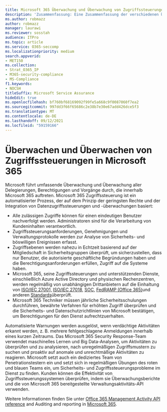 ```yaml
---
title: Microsoft 365 Überwachung und Überwachung von Zugriffssteuerungen
description: 'Zusammenfassung: Eine Zusammenfassung der verschiedenen Überwachungs- und Überwachungszugriffssteuerungen, die in Microsoft 365 verfügbar sind.'
ms.author: robmazz
author: robmazz
manager: laurawi
ms.reviewer: sosstah
audience: ITPro
ms.topic: article
ms.service: O365-seccomp
ms.localizationpriority: medium
search.appverid:
- MET150
ms.collection:
- Strat_O365_IP
- M365-security-compliance
- MS-Compliance
f1.keywords:
- NOCSH
titleSuffix: Microsoft Service Assurance
hideEdit: true
ms.openlocfilehash: bf760bf68169092f99fe5a668c9f0087060f7ea2
ms.sourcegitcommit: 997dd3f66f65686c2e38b7e30e67add426dce5f3
ms.translationtype: MT
ms.contentlocale: de-DE
ms.lasthandoff: 09/12/2021
ms.locfileid: "59159166"
---
```

# <a name="monitoring-and-auditing-access-controls-in-microsoft-365"></a>Überwachen und Überwachen von Zugriffssteuerungen in Microsoft 365

Microsoft führt umfassende Überwachung und Überwachung aller Delegierungen, Berechtigungen und Vorgänge durch, die innerhalb Microsoft 365 auftreten. Microsoft 365 Zugriffssteuerung ist ein automatisierter Prozess, der auf dem Prinzip der geringsten Rechte und der Integration von Datenzugriffssteuerungen und -überwachungen basiert:

- Alle zulässigen Zugriffe können für einen eindeutigen Benutzer nachverfolgt werden. Administratoren sind für die Verarbeitung von Kundeninhalten verantwortlich.
- Zugriffssteuerungsanforderungen, Genehmigungen und Verwaltungsprotokolle werden zur Analyse von Sicherheits- und böswilligen Ereignissen erfasst.
- Zugriffsebenen werden nahezu in Echtzeit basierend auf der Mitgliedschaft in Sicherheitsgruppen überprüft, um sicherzustellen, dass nur Benutzer, die autorisierte geschäftliche Begründungen haben und die Berechtigungsanforderungen erfüllen, Zugriff auf die Systeme haben.
- Microsoft 365, seine Zugriffssteuerungen und unterstützenden Dienste, einschließlich Azure Active Directory und physischen Rechenzentren, werden regelmäßig von unabhängigen Drittanbietern auf die Einhaltung von [ISO/IEC 27001,](https://www.microsoft.com/TrustCenter/Compliance/iso-iec-27001) [ISO/IEC 27018,](https://www.microsoft.com/TrustCenter/Compliance/iso-iec-27018) [SOC,](https://www.microsoft.com/TrustCenter/Compliance/SOC) [FedRAMP (Office 365)](https://www.microsoft.com/TrustCenter/Compliance/FedRAMP)und anderen [Standards](https://www.microsoft.com/TrustCenter/Compliance?service=Office#Icons)überprüft.
- Microsoft 365 Techniker müssen jährliche Sicherheitsschulungen durchführen, bewährte Verfahren für erhöhten Zugriff überprüfen und die Sicherheits- und Datenschutzrichtlinien von Microsoft bestätigen, um Berechtigungen für den Dienst aufrechtzuerhalten.

Automatisierte Warnungen werden ausgelöst, wenn verdächtige Aktivitäten erkannt werden, z. B. mehrere fehlgeschlagene Anmeldungen innerhalb eines kurzen Zeitraums. Das Microsoft 365 Security Response-Team verwendet maschinelles Lernen und Big Data-Analysen, um Aktivitäten zu überprüfen und zu analysieren, nach unregelmäßigen Zugriffsmustern zu suchen und proaktiv auf anomale und unrechtmäßige Aktivitäten zu reagieren. Microsoft setzt auch ein dediziertes Team von Penetrationstestern ein und setzt sich in regelmäßigen Übungen des roten und blauen Teams ein, um Sicherheits- und Zugriffssteuerungsprobleme im Dienst zu finden. Kunden können die Effektivität von Zugriffssteuerungssystemen überprüfen, indem sie Überwachungsberichte und die von Microsoft 365 bereitgestellte Verwaltungsaktivitäts-API verwenden.

Weitere Informationen finden Sie unter [Office 365 Management Activity API reference](/office/office-365-management-api/office-365-management-activity-api-reference) and Auditing and reporting in [Microsoft 365](assurance-auditing-and-reporting-overview.md).
